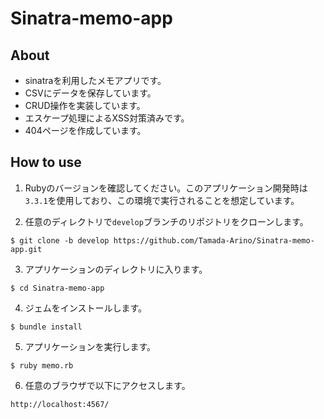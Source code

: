 # Sinatra-memo-app
## About
- sinatraを利用したメモアプリです。
- CSVにデータを保存しています。
- CRUD操作を実装しています。
- エスケープ処理によるXSS対策済みです。
- 404ページを作成しています。

## How to use
1. Rubyのバージョンを確認してください。このアプリケーション開発時は`3.3.1`を使用しており、この環境で実行されることを想定しています。

2. 任意のディレクトリで`develop`ブランチのリポジトリをクローンします。
```
$ git clone -b develop https://github.com/Tamada-Arino/Sinatra-memo-app.git
```

3. アプリケーションのディレクトリに入ります。
```
$ cd Sinatra-memo-app
```

4. ジェムをインストールします。
```
$ bundle install
```

5. アプリケーションを実行します。
```
$ ruby memo.rb
```

6. 任意のブラウザで以下にアクセスします。
```
http://localhost:4567/
```
